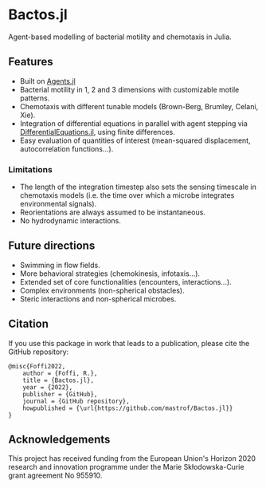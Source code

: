 # Bactos.jl

Agent-based modelling of bacterial motility and chemotaxis in Julia.

## Features
- Built on [Agents.jl](https://juliadynamics.github.io/Agents.jl/stable/)
- Bacterial motility in 1, 2 and 3 dimensions with customizable motile patterns.
- Chemotaxis with different tunable models (Brown-Berg, Brumley, Celani, Xie).
- Integration of differential equations in parallel with agent stepping via [DifferentialEquations.jl](https://diffeq.sciml.ai/stable/), using finite differences.
- Easy evaluation of quantities of interest (mean-squared displacement, autocorrelation functions...).

### Limitations
- The length of the integration timestep also sets the sensing timescale in chemotaxis models (i.e. the time over which a microbe integrates environmental signals).
- Reorientations are always assumed to be instantaneous.
- No hydrodynamic interactions.



## Future directions
- Swimming in flow fields.
- More behavioral strategies (chemokinesis, infotaxis...).
- Extended set of core functionalities (encounters, interactions...).
- Complex environments (non-spherical obstacles).
- Steric interactions and non-spherical microbes.



## Citation
If you use this package in work that leads to a publication, please cite the GitHub repository:
```
@misc{Foffi2022,
    author = {Foffi, R.},
    title = {Bactos.jl},
    year = {2022},
    publisher = {GitHub},
    journal = {GitHub repository},
    howpublished = {\url{https://github.com/mastrof/Bactos.jl}}
}
```


## Acknowledgements
This project has received funding from the European Union's Horizon 2020 research and innovation programme under the Marie Skłodowska-Curie grant agreement No 955910.